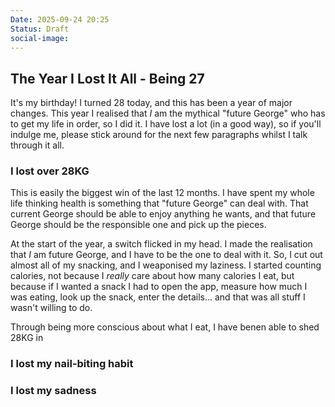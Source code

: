```yaml
---
Date: 2025-09-24 20:25
Status: Draft
social-image: 
---
```


## The Year I Lost It All - Being 27
It's my birthday! I turned 28 today, and this has been a year of major changes. This year I realised that *I* am the mythical "future George" who has to get my life in order, so I did it. I have lost a lot (in a good way), so if you'll indulge me, please stick around for the next few paragraphs whilst I talk through it all.

### I lost over 28KG
This is easily the biggest win of the last 12 months. I have spent my whole life thinking health is something that "future George" can deal with. That current George should be able to enjoy anything he wants, and that future George should be the responsible one and pick up the pieces.

At the start of the year, a switch flicked in my head. I made the realisation that *I* am future George, and I have to be the one to deal with it. So, I cut out almost all of my snacking, and I weaponised my laziness. I started counting calories, not because I *really* care about how many calories I eat, but because if I wanted a snack I had to open the app, measure how much I was eating, look up the snack, enter the details... and that was all stuff I wasn't willing to do.

Through being more conscious about what I eat, I have benen able to shed 28KG in 

### I lost my nail-biting habit

### I lost my sadness
